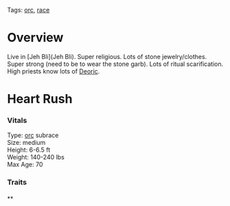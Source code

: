 Tags: [orc](Orcs), [race](Races)

# Overview

Live in [Jeh Bli](Jeh Bli). Super religious. Lots of stone jewelry/clothes. Super strong (need to be to wear the stone garb). Lots of ritual scarification. High priests know lots of [Deoric](Deoric).

# Heart Rush

### Vitals
Type: [orc](Orcs) subrace  
Size: medium  
Height: 6-6.5 ft  
Weight: 140-240 lbs  
Max Age: 70  

### Traits

#### 
**

